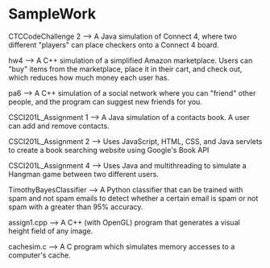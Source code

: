 # SampleWork

CTCCodeChallenge 2 --> A Java simulation of Connect 4, where two different "players" can place checkers onto a Connect 4 board.

hw4 --> A C++ simulation of a simplified Amazon marketplace. Users can "buy" items from the marketplace, place it in their cart, and check out, which reduces how much money each user has.

pa6 --> A C++ simulation of a social network where you can "friend" other people, and the program can suggest new friends for you.

CSCI201L_Assignment 1 --> A Java simulation of a contacts book. A user can add and remove contacts.

CSCI201L_Assignment 2 --> Uses JavaScript, HTML, CSS, and Java servlets to create a book searching website using Google's Book API

CSCI201L_Assignment 4 --> Uses Java and multithreading to simulate a Hangman game between two different users.

TimothyBayesClassifier --> A Python classifier that can be trained with spam and not spam emails to detect whether a certain email is spam or not spam with a greater than 95% accuracy.

assign1.cpp --> A C++ (with OpenGL) program that generates a visual height field of any image.

cachesim.c --> A C program which simulates memory accesses to a computer's cache.
